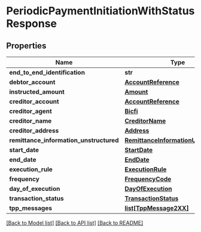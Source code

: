 # PeriodicPaymentInitiationWithStatusResponse

## Properties
Name | Type | Description | Notes
------------ | ------------- | ------------- | -------------
**end_to_end_identification** | **str** |  | [optional] 
**debtor_account** | [**AccountReference**](AccountReference.md) |  | 
**instructed_amount** | [**Amount**](Amount.md) |  | 
**creditor_account** | [**AccountReference**](AccountReference.md) |  | 
**creditor_agent** | [**Bicfi**](Bicfi.md) |  | [optional] 
**creditor_name** | [**CreditorName**](CreditorName.md) |  | 
**creditor_address** | [**Address**](Address.md) |  | [optional] 
**remittance_information_unstructured** | [**RemittanceInformationUnstructured**](RemittanceInformationUnstructured.md) |  | [optional] 
**start_date** | [**StartDate**](StartDate.md) |  | 
**end_date** | [**EndDate**](EndDate.md) |  | [optional] 
**execution_rule** | [**ExecutionRule**](ExecutionRule.md) |  | [optional] 
**frequency** | [**FrequencyCode**](FrequencyCode.md) |  | 
**day_of_execution** | [**DayOfExecution**](DayOfExecution.md) |  | [optional] 
**transaction_status** | [**TransactionStatus**](TransactionStatus.md) |  | [optional] 
**tpp_messages** | [**list[TppMessage2XX]**](TppMessage2XX.md) |  | [optional] 

[[Back to Model list]](../README.md#documentation-for-models) [[Back to API list]](../README.md#documentation-for-api-endpoints) [[Back to README]](../README.md)

